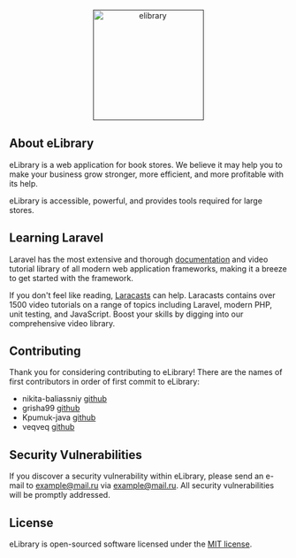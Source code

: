 <p align="center"><a href="" target="_blank"><img alt="elibrary" src="content/liblogo.png" width="200"></a></p>


## About eLibrary

eLibrary is a web application for book stores. We believe it may help you to make your business grow stronger, more efficient, and more profitable with its help.

eLibrary is accessible, powerful, and provides tools required for large stores.

## Learning Laravel

Laravel has the most extensive and thorough [documentation](https://laravel.com/docs) and video tutorial library of all modern web application frameworks, making it a breeze to get started with the framework.

If you don't feel like reading, [Laracasts](https://laracasts.com) can help. Laracasts contains over 1500 video tutorials on a range of topics including Laravel, modern PHP, unit testing, and JavaScript. Boost your skills by digging into our comprehensive video library.

## Contributing

Thank you for considering contributing to eLibrary!
There are the names of first contributors in order of first commit to eLibrary:
- nikita-baliassniy [github](https://github.com/nikita-baliassniy)
- grisha99 [github](https://github.com/grisha99)
- Kpumuk-java [github](https://github.com/Kpumuk-java)
- veqveq [github](https://github.com/veqveq)

## Security Vulnerabilities

If you discover a security vulnerability within eLibrary, please send an e-mail to example@mail.ru via [example@mail.ru](mailto:example@mail.ru). All security vulnerabilities will be promptly addressed.

## License

eLibrary  is open-sourced software licensed under the [MIT license](https://opensource.org/licenses/MIT).
